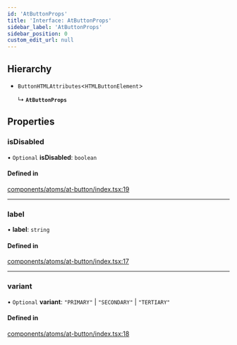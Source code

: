 ```yaml
---
id: 'AtButtonProps'
title: 'Interface: AtButtonProps'
sidebar_label: 'AtButtonProps'
sidebar_position: 0
custom_edit_url: null
---
```


## Hierarchy

- `ButtonHTMLAttributes`<`HTMLButtonElement`\>

  ↳ **`AtButtonProps`**

## Properties

### isDisabled

• `Optional` **isDisabled**: `boolean`

#### Defined in

[components/atoms/at-button/index.tsx:19](https://github.com/Project-Krypto/ReactPayVault/blob/4db402f/src/lib/components/atoms/at-button/index.tsx#L19)

---

### label

• **label**: `string`

#### Defined in

[components/atoms/at-button/index.tsx:17](https://github.com/Project-Krypto/ReactPayVault/blob/4db402f/src/lib/components/atoms/at-button/index.tsx#L17)

---

### variant

• `Optional` **variant**: `"PRIMARY"` \| `"SECONDARY"` \| `"TERTIARY"`

#### Defined in

[components/atoms/at-button/index.tsx:18](https://github.com/Project-Krypto/ReactPayVault/blob/4db402f/src/lib/components/atoms/at-button/index.tsx#L18)
